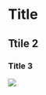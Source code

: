 # Title 
## Ttile 2 
### Title 3
![](https://www.freecodecamp.org/news/content/images/2022/12/main-image.png)
